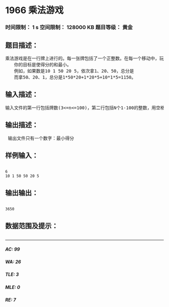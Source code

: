 # 1966 乘法游戏   
### 时间限制： 1 s     空间限制： 128000 KB     题目等级： 黄金  
## 题目描述：  

<pre>
乘法游戏是在一行牌上进行的。每一张牌包括了一个正整数。在每一个移动中，玩家拿出一张牌，得分是用它的数字乘以它左边和右边的数，所以不允许拿第1张和最后1张牌。最后一次移动后，这里只剩下两张牌。  
　　你的目标是使得分的和最小。  
　　例如，如果数是10 1 50 20 5，依次拿1、20、50，总分是　　　　　　　　　　  10*1*50+50*20*5+10*50*5=8000  
　　而拿50、20、1，总分是1*50*20+1*20*5+10*1*5=1150。
</pre>
  
  
## 输入描述：  

<pre>
输入文件的第一行包括牌数(3<=n<=100)，第二行包括N个1-100的整数，用空格分开。 
</pre>
  
  
## 输出描述：  

<pre>
 输出文件只有一个数字：最小得分
</pre>
  
  
## 样例输入：  

<pre><code>
6  
10 1 50 50 20 5
</code></pre>
  
  
## 输出输出：  

<pre><code>
3650
</code></pre>
  
  
## 数据范围及提示：  

<pre>
</pre>
  
  
***  

##### AC: 99  
##### WA: 26  
##### TLE: 3  
##### MLE: 0  
##### RE: 7  

